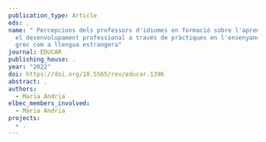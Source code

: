 ```yaml
---
publication_type: Article
eds: .
name: " Percepcions dels professors d'idiomes en formació sobre l'aprenentatge i
  el desenvolupament professional a través de pràctiques en l'ensenyança del
  grec com a llengua estrangera"
journal: EDUCAR
publishing_house: .
year: "2022"
doi: https://doi.org/10.5565/rev/educar.1396
abstract: .
authors:
  - Maria Andria
elbec_members_involved:
  - Maria Andria
projects:
  - .
---
```

